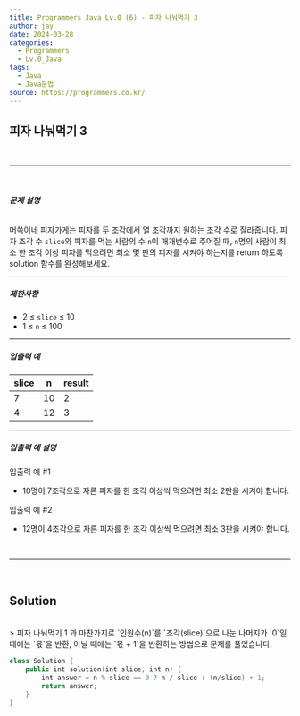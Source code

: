 ```yaml
---
title: Programmers Java Lv.0 (6) - 피자 나눠먹기 3
author: jay
date: 2024-03-28
categories:
  - Programmers
  - Lv.0_Java
tags:
  - Java
  - Java문법
source: https://programmers.co.kr/
---
```

## **피자 나눠먹기 3**

<br />

---

<br/>

###### **문제 설명**

머쓱이네 피자가게는 피자를 두 조각에서 열 조각까지 원하는 조각 수로 잘라줍니다. 피자 조각 수 `slice`와 피자를 먹는 사람의 수 `n`이 매개변수로 주어질 때, `n`명의 사람이 최소 한 조각 이상 피자를 먹으려면 최소 몇 판의 피자를 시켜야 하는지를 return 하도록 solution 함수를 완성해보세요.

---

##### **제한사항**

- 2 ≤ `slice` ≤ 10
- 1 ≤ `n` ≤ 100

---

##### **입출력 예**

|slice|n|result|
|---|---|---|
|7|10|2|
|4|12|3|

---

##### **입출력 예 설명**

입출력 예 #1

- 10명이 7조각으로 자른 피자를 한 조각 이상씩 먹으려면 최소 2판을 시켜야 합니다.

입출력 예 #2

- 12명이 4조각으로 자른 피자를 한 조각 이상씩 먹으려면 최소 3판을 시켜야 합니다.

<br />

---

<br/>

## **Solution**
<br/>
> 피자 나눠먹기 1 과 마찬가지로 `인원수(n)`를 `조각(slice)`으로 나눈 나머지가 `0`일 때에는 `몫`을 반환, 아닐 때에는 `몫 + 1`을 반환하는 방법으로 문제를 풀었습니다.

```swift
class Solution {
    public int solution(int slice, int n) {
        int answer = n % slice == 0 ? n / slice : (n/slice) + 1;
        return answer;
    }
}
```